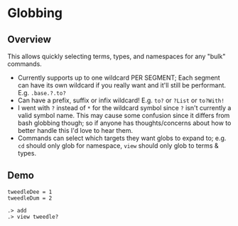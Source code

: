 # Globbing 

## Overview

This allows quickly selecting terms, types, and namespaces for any "bulk" commands.

* Currently supports up to one wildcard PER SEGMENT; Each segment can have its own wildcard if you really want and it'll still be performant. E.g. `.base.?.to?`
* Can have a prefix, suffix or infix wildcard! E.g. `to?` or `?List` or `to?With!`
* I went with `?` instead of `*` for the wildcard symbol since `?` isn't currently a valid symbol name. This may cause some confusion since it differs from bash globbing though; so if anyone has thoughts/concerns about how to better handle this I'd love to hear them.
* Commands can select which targets they want globs to expand to; e.g. `cd` should only glob for namespace, `view` should only glob to terms & types.

## Demo

```unison
tweedleDee = 1
tweedleDum = 2
```

```ucm
.> add
.> view tweedle?
```
